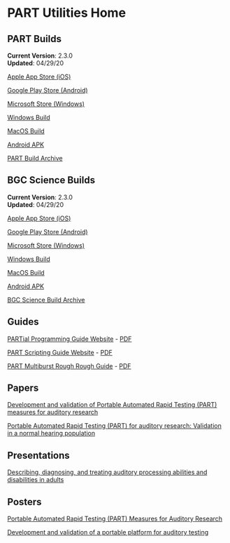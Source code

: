 # PART Utilities Home

## PART Builds

**Current Version**: 2.3.0  
**Updated**: 04/29/20

[Apple App Store (iOS)](https://itunes.apple.com/us/app/p-a-r-t/id1126512332?platform=ipad)

[Google Play Store (Android)](https://play.google.com/store/apps/details?id=com.ucr.part)

[Microsoft Store (Windows)](https://www.microsoft.com/store/productId/9N5C67G35FT4)

[Windows Build](https://braingamecentergamefiles.s3-us-west-1.amazonaws.com/PART/Builds/PART_2.3.0_WINx64.zip)

[MacOS Build](https://braingamecentergamefiles.s3-us-west-1.amazonaws.com/PART/Builds/PART_2.3.0_MacOS.dmg)

[Android APK](https://braingamecentergamefiles.s3-us-west-1.amazonaws.com/PART/Builds/PART_2.3.0_Android.apk)

[PART Build Archive](PARTBuildArchive.md)

## BGC Science Builds

**Current Version**: 2.3.0  
**Updated**: 04/29/20

[Apple App Store (iOS)](https://apps.apple.com/us/app/bgc-science/id1508696910?platform=ipad)

[Google Play Store (Android)](https://play.google.com/store/apps/details?id=com.ucr.bgcscience)

[Microsoft Store (Windows)](https://www.microsoft.com/store/productId/9MZZ0KKG7W93)

[Windows Build](https://braingamecentergamefiles.s3-us-west-1.amazonaws.com/PART/Builds/BGCScience_2.3.0_WINx64.zip)

[MacOS Build](https://braingamecentergamefiles.s3-us-west-1.amazonaws.com/PART/Builds/BGCScience_2.3.0_MacOS.dmg)

[Android APK](https://braingamecentergamefiles.s3-us-west-1.amazonaws.com/PART/Builds/BGCScience_2.3.0_Android.apk)

[BGC Science Build Archive](BGCScienceBuildArchive.md)

## Guides

[PARTial Programming Guide Website](PARTial_Programming_Guide.md) - [PDF](PARTial_Programming_Guide.pdf)

[PART Scripting Guide Website](PARTScriptingGuide.md) - [PDF](PARTScriptingGuide.pdf)

[PART Multiburst Rough Rough Guide](PART_Multiburst.md) - [PDF](PART_Multiburst.pdf)

## Papers

[Development and validation of Portable Automated Rapid Testing (PART) measures for auditory research](Papers/Gallun_et_al_2018_POMA_Development_of_PART.pdf)

[Portable Automated Rapid Testing (PART) for auditory research: Validation in a normal hearing population](https://www.biorxiv.org/content/10.1101/2020.01.08.899088v1)

## Presentations

[Describing, diagnosing, and treating auditory processing abilities and disabilities in adults](Presentations/Gallun_ASHA_2018_Short_Course.pdf)

## Posters

[Portable Automated Rapid Testing (PART) Measures for Auditory Research](Posters/ASA_2018_Minneapolis_PARTners_Final_May_2018.pdf)

[Development and validation of a portable platform for auditory testing](Posters/ASA_NOLA_2017_Gallun_et_al_iPad_psychoacoustics.pdf)
